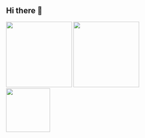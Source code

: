 ## Hi there 👋

<!--
**carlospepato/carlospepato** is a ✨ _special_ ✨ repository because its `README.md` (this file) appears on your GitHub profile.

Here are some ideas to get you started:

- 🔭 I’m currently working on ...
- 🌱 I’m currently learning ...
- 👯 I’m looking to collaborate on ...
- 🤔 I’m looking for help with ...
- 💬 Ask me about ...
- 📫 How to reach me: ...
- 😄 Pronouns: ...
- ⚡ Fun fact: ...
-->
<div>
  <img loading="lazy" height="180em" src="https://github-readme-stats.vercel.app/api/top-langs/?username=carlospepato&layout=compact&langs_count=7&theme=holi"/>
  <img loading="lazy" height="180em" src="https://github-readme-stats.vercel.app/api?username=carlospepato&show_icons=true&theme=holi&include_all_commits=true&count_private=true"/>
</div>
<div>
  <img height="120em" src="https://cdn.jsdelivr.net/gh/devicons/devicon@latest/icons/react/react-original.svg" />
</div>
